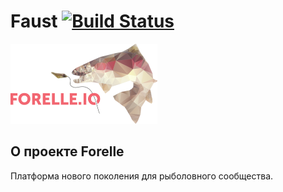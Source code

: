 # Faust [![Build Status](https://travis-ci.org/forelle-io/faust.svg)](https://travis-ci.org/forelle-io/faust)

<img src="https://github.com/forelle-io/faust/blob/master/assets/static/images/logotype.png" height="128">

## О проекте Forelle
Платформа нового поколения для рыболовного сообщества.